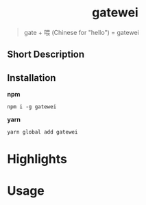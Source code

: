<h1 align="center">gatewei</h1>

> gate + 喂 (Chinese for "hello") = gatewei

## Short Description
## Installation
**npm**
```
npm i -g gatewei
```
**yarn**
```
yarn global add gatewei
```
# Highlights

# Usage
